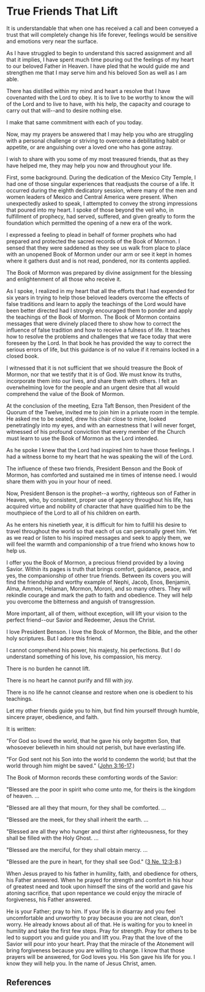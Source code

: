 # True Friends That Lift

It is understandable that when one has received a call and been conveyed a
trust that will completely change his life forever, feelings would be
sensitive and emotions very near the surface.

As I have struggled to begin to understand this sacred assignment and all that
it implies, I have spent much time pouring out the feelings of my heart to our
beloved Father in Heaven. I have pled that he would guide me and strengthen me
that I may serve him and his beloved Son as well as I am able.

There has distilled within my mind and heart a resolve that I have covenanted
with the Lord to obey. It is to live to be worthy to know the will of the Lord
and to live to have, with his help, the capacity and courage to carry out that
will--and to desire nothing else.

I make that same commitment with each of you today.

Now, may my prayers be answered that I may help you who are struggling with a
personal challenge or striving to overcome a debilitating habit or appetite,
or are anguishing over a loved one who has gone astray.

I wish to share with you some of my most treasured friends, that as they have
helped me, they may help you now and throughout your life.

First, some background. During the dedication of the Mexico City Temple, I had
one of those singular experiences that readjusts the course of a life. It
occurred during the eighth dedicatory session, where many of the men and women
leaders of Mexico and Central America were present. When unexpectedly asked to
speak, I attempted to convey the strong impressions that poured into my heart.
I spoke of those beyond the veil who, in fulfillment of prophecy, had served,
suffered, and given greatly to form the foundation which permitted the opening
of a new era of the work.

I expressed a feeling to plead in behalf of former prophets who had prepared
and protected the sacred records of the Book of Mormon. I sensed that they
were saddened as they see us walk from place to place with an unopened Book of
Mormon under our arm or see it kept in homes where it gathers dust and is not
read, pondered, nor its contents applied.

The Book of Mormon was prepared by divine assignment for the blessing and
enlightenment of all those who receive it.

As I spoke, I realized in my heart that all the efforts that I had expended
for six years in trying to help those beloved leaders overcome the effects of
false traditions and learn to apply the teachings of the Lord would have been
better directed had I strongly encouraged them to ponder and apply the
teachings of the Book of Mormon. The Book of Mormon contains messages that
were divinely placed there to show how to correct the influence of false
tradition and how to receive a fulness of life. It teaches how to resolve the
problems and challenges that we face today that were foreseen by the Lord. In
that book he has provided the way to correct the serious errors of life, but
this guidance is of no value if it remains locked in a closed book.

I witnessed that it is not sufficient that we should treasure the Book of
Mormon, nor that we testify that it is of God. We must know its truths,
incorporate them into our lives, and share them with others. I felt an
overwhelming love for the people and an urgent desire that all would
comprehend the value of the Book of Mormon.

At the conclusion of the meeting, Ezra Taft Benson, then President of the
Quorum of the Twelve, invited me to join him in a private room in the temple.
He asked me to be seated, drew his chair close to mine, looked penetratingly
into my eyes, and with an earnestness that I will never forget, witnessed of
his profound conviction that every member of the Church must learn to use the
Book of Mormon as the Lord intended.

As he spoke I knew that the Lord had inspired him to have those feelings. I
had a witness borne to my heart that he was speaking the will of the Lord.

The influence of these two friends, President Benson and the Book of Mormon,
has comforted and sustained me in times of intense need. I would share them
with you in your hour of need.

Now, President Benson is the prophet--a worthy, righteous son of Father in
Heaven, who, by consistent, proper use of agency throughout his life, has
acquired virtue and nobility of character that have qualified him to be the
mouthpiece of the Lord to all of his children on earth.

As he enters his ninetieth year, it is difficult for him to fulfill his desire
to travel throughout the world so that each of us can personally greet him.
Yet as we read or listen to his inspired messages and seek to apply them, we
will feel the warmth and companionship of a true friend who knows how to help
us.

I offer you the Book of Mormon, a precious friend provided by a loving Savior.
Within its pages is truth that brings comfort, guidance, peace, and yes, the
companionship of other true friends. Between its covers you will find the
friendship and worthy example of Nephi, Jacob, Enos, Benjamin, Alma, Ammon,
Helaman, Mormon, Moroni, and so many others. They will rekindle courage and
mark the path to faith and obedience. They will help you overcome the
bitterness and anguish of transgression.

More important, all of them, without exception, will lift your vision to the
perfect friend--our Savior and Redeemer, Jesus the Christ.

I love President Benson. I love the Book of Mormon, the Bible, and the other
holy scriptures. But I adore this friend.

I cannot comprehend his power, his majesty, his perfections. But I do
understand something of his love, his compassion, his mercy.

There is no burden he cannot lift.

There is no heart he cannot purify and fill with joy.

There is no life he cannot cleanse and restore when one is obedient to his
teachings.

Let my other friends guide you to him, but find him yourself through humble,
sincere prayer, obedience, and faith.

It is written:

"For God so loved the world, that he gave his only begotten Son, that
whosoever believeth in him should not perish, but have everlasting life.

"For God sent not his Son into the world to condemn the world; but that the
world through him might be saved." ([John
3:16-17](/scriptures/nt/john/3.16-17?lang=eng#15).)

The Book of Mormon records these comforting words of the Savior:

"Blessed are the poor in spirit who come unto me, for theirs is the kingdom of
heaven. ...

"Blessed are all they that mourn, for they shall be comforted. ...

"Blessed are the meek, for they shall inherit the earth. ...

"Blessed are all they who hunger and thirst after righteousness, for they
shall be filled with the Holy Ghost. ...

"Blessed are the merciful, for they shall obtain mercy. ...

"Blessed are the pure in heart, for they shall see God." ([3 Ne.
12:3-8](/scriptures/bofm/3-ne/12.3-8?lang=eng#2).)

When Jesus prayed to his father in humility, faith, and obedience for others,
his Father answered. When he prayed for strength and comfort in his hour of
greatest need and took upon himself the sins of the world and gave his atoning
sacrifice, that upon repentance we could enjoy the miracle of forgiveness, his
Father answered.

He is your Father; pray to him. If your life is in disarray and you feel
uncomfortable and unworthy to pray because you are not clean, don't worry. He
already knows about all of that. He is waiting for you to kneel in humility
and take the first few steps. Pray for strength. Pray for others to be led to
support you and guide you and lift you. Pray that the love of the Savior will
pour into your heart. Pray that the miracle of the Atonement will bring
forgiveness because you are willing to change. I know that those prayers will
be answered, for God loves you. His Son gave his life for you. I know they
will help you. In the name of Jesus Christ, amen.

## References

